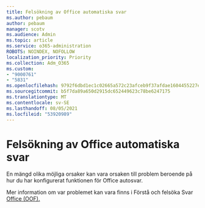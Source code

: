 ```yaml
---
title: Felsökning av Office automatiska svar
ms.author: pebaum
author: pebaum
manager: scotv
ms.audience: Admin
ms.topic: article
ms.service: o365-administration
ROBOTS: NOINDEX, NOFOLLOW
localization_priority: Priority
ms.collection: Adm_O365
ms.custom:
- "9000761"
- "5831"
ms.openlocfilehash: 9792f6dbd1ec1c02665a572c23afceb9f37afdae1604455227ebddb1fb8c51a8
ms.sourcegitcommit: b5f7da89a650d2915dc652449623c78be6247175
ms.translationtype: MT
ms.contentlocale: sv-SE
ms.lasthandoff: 08/05/2021
ms.locfileid: "53920989"
---
```

# <a name="troubleshooting-out-of-office-automatic-replies"></a>Felsökning av Office automatiska svar

En mängd olika möjliga orsaker kan vara orsaken till problem beroende på hur du har konfigurerat funktionen för Office autosvar.

Mer information om var problemet kan vara finns i Förstå och felsöka Svar [Office (OOF).](/exchange/troubleshoot/email-delivery/understand-troubleshoot-oof-replies)